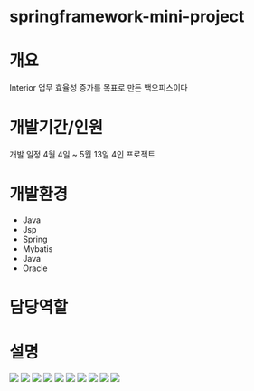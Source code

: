 # springframework-mini-project

<h1>개요</h1>
<span>Interior 업무 효율성 증가를 목표로 만든 백오피스이다</span>
<span></span>

<h1>개발기간/인원</h1>
<span>개발 일정 4월 4일 ~ 5월 13일</span>
<span>4인 프로젝트</span>

<h1>개발환경</h1>

<ul>
<li>Java</li>
<li>Jsp</li>
<li>Spring</li>
<li>Mybatis</li>
<li>Java</li>
<li>Oracle</li>
  </ul>
<h1>담당역할</h1>

<h1>설명</h1>
<span>
  <img src="https://user-images.githubusercontent.com/55389539/168534330-353ad8b2-df93-463f-a14d-10d5026143e1.png"/>
  <img src="https://user-images.githubusercontent.com/55389539/168535529-2e625cdc-5923-4cc0-ac21-bdbb4e2dc31f.png"/>
  <img src="https://user-images.githubusercontent.com/55389539/168535602-0995b88f-4977-4327-a824-8e709f0532a0.png"/>
  <img src="https://user-images.githubusercontent.com/55389539/168535665-69021368-9464-40c8-b3b5-f16b8d2a6a61.png"/>
  <img src="![image](https://user-images.githubusercontent.com/55389539/168535730-15680d2c-dd1d-4095-b1c5-e3fe5d372565.png)
"/>
  <img src="https://user-images.githubusercontent.com/55389539/168535769-8db83e1d-92c1-491c-ac75-898e4570b8b1.png
"/>
  <img src="https://user-images.githubusercontent.com/55389539/168535806-a6d42dd7-face-4ae4-8774-9b7aede93b5a.png
"/>
  <img src="https://user-images.githubusercontent.com/55389539/168535838-32c17c4c-e6f1-4d5e-902a-f35095cb085a.png
"/>
  <img src="https://user-images.githubusercontent.com/55389539/168535910-61578b79-2203-4897-87ca-07e3fd52ece4.png
"/>
  <img src="https://user-images.githubusercontent.com/55389539/168535942-b355d83e-bb9a-4642-9f2f-da6a134846f6.png
"/>

<span>
